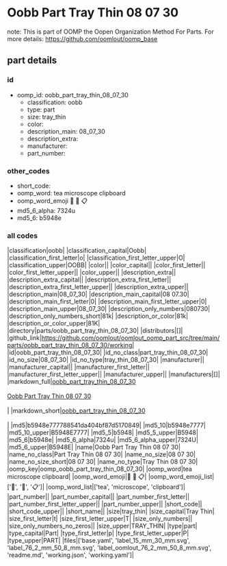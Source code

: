 # Oobb Part Tray Thin 08 07 30  

note: This is part of OOMP the Oopen Organization Method For Parts. For more details: https://github.com/oomlout/oomp_base

##  part details





### id
* oomp_id: oobb_part_tray_thin_08_07_30
  * classification: oobb
  * type: part
  * size: tray_thin
  * color: 
  * description_main: 08_07_30
  * description_extra: 
  * manufacturer: 
  * part_number: 

### other_codes
* short_code: 
* oomp_word: tea microscope clipboard
* oomp_word_emoji :tea: :microscope: :clipboard:
* md5_6_alpha: 7324u
* md5_6: b5948e

### all codes 
|classification|oobb|
|classification_capital|Oobb|
|classification_first_letter|o|
|classification_first_letter_upper|O|
|classification_upper|OOBB|
|color||
|color_capital||
|color_first_letter||
|color_first_letter_upper||
|color_upper||
|description_extra||
|description_extra_capital||
|description_extra_first_letter||
|description_extra_first_letter_upper||
|description_extra_upper||
|description_main|08_07_30|
|description_main_capital|08 07.30|
|description_main_first_letter|0|
|description_main_first_letter_upper|0|
|description_main_upper|08_07_30|
|description_only_numbers|080730|
|description_only_numbers_short|81k|
|description_or_color|81k|
|description_or_color_upper|81K|
|directory|parts/oobb_part_tray_thin_08_07_30|
|distributors|[]|
|github_link|https://github.com/oomlout/oomlout_oomp_part_src/tree/main/parts/oobb_part_tray_thin_08_07_30/working|
|id|oobb_part_tray_thin_08_07_30|
|id_no_class|part_tray_thin_08_07_30|
|id_no_size|08_07_30|
|id_no_type|tray_thin_08_07_30|
|manufacturer||
|manufacturer_capital||
|manufacturer_first_letter||
|manufacturer_first_letter_upper||
|manufacturer_upper||
|manufacturers|[]|
|markdown_full|[oobb_part_tray_thin_08_07_30](https://github.com/oomlout/oomlout_oomp_part_src/tree/main/parts/oobb_part_tray_thin_08_07_30/working)<br>[](https://github.com/oomlout/oomlout_oomp_part_src/tree/main/parts/oobb_part_tray_thin_08_07_30/working)<br>[Oobb Part Tray Thin 08 07 30](https://github.com/oomlout/oomlout_oomp_part_src/tree/main/parts/oobb_part_tray_thin_08_07_30/working)<br><br>|
|markdown_short|[oobb_part_tray_thin_08_07_30](https://github.com/oomlout/oomlout_oomp_part_src/tree/main/parts/oobb_part_tray_thin_08_07_30/working)<br><br>|
|md5|b5948e777788541da404bf87d5170849|
|md5_10|b5948e7777|
|md5_10_upper|B5948E7777|
|md5_5|b5948|
|md5_5_upper|B5948|
|md5_6|b5948e|
|md5_6_alpha|7324u|
|md5_6_alpha_upper|7324U|
|md5_6_upper|B5948E|
|name|Oobb Part Tray Thin 08 07 30|
|name_no_class|Part Tray Thin 08 07 30|
|name_no_size|08 07 30|
|name_no_size_short|08 07 30|
|name_no_type|Tray Thin 08 07 30|
|oomp_key|oomp_oobb_part_tray_thin_08_07_30|
|oomp_word|tea microscope clipboard|
|oomp_word_emoji|:tea: :microscope: :clipboard:|
|oomp_word_emoji_list|[':tea:', ':microscope:', ':clipboard:']|
|oomp_word_list|['tea', 'microscope', 'clipboard']|
|part_number||
|part_number_capital||
|part_number_first_letter||
|part_number_first_letter_upper||
|part_number_upper||
|short_code||
|short_code_upper||
|short_name||
|size|tray_thin|
|size_capital|Tray Thin|
|size_first_letter|t|
|size_first_letter_upper|T|
|size_only_numbers||
|size_only_numbers_no_zeros||
|size_upper|TRAY_THIN|
|type|part|
|type_capital|Part|
|type_first_letter|p|
|type_first_letter_upper|P|
|type_upper|PART|
|files|['base.yaml', 'label_15_mm_30_mm.svg', 'label_76_2_mm_50_8_mm.svg', 'label_oomlout_76_2_mm_50_8_mm.svg', 'readme.md', 'working.json', 'working.yaml']|
